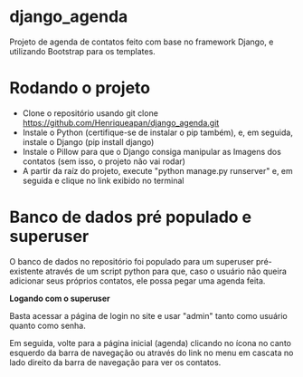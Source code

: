 # django_agenda
Projeto de agenda de contatos feito com base no framework Django, e utilizando Bootstrap para os templates.

# Rodando o projeto
 - Clone o repositório usando git clone https://github.com/Henriqueapan/django_agenda.git
 - Instale o Python (certifique-se de instalar o pip também), e, em seguida, instale o Django (pip install django)
 - Instale o Pillow para que o Django consiga manipular as Imagens dos contatos (sem isso, o projeto não vai rodar)
 - A partir da raíz do projeto, execute "python manage.py runserver" e, em seguida e clique no link exibido no terminal

# Banco de dados pré populado e superuser
O banco de dados no repositório foi populado para um superuser pré-existente através de um script python para que, caso o usuário não queira adicionar seus próprios contatos, ele possa pegar uma agenda feita.

**Logando com o superuser**

Basta acessar a página de login no site e usar "admin" tanto como usuário quanto como senha.

Em seguida, volte para a página inicial (agenda) clicando no ícona no canto esquerdo da barra de navegação ou através do link no menu em cascata no lado direito da barra de navegação para ver os contatos.
 
